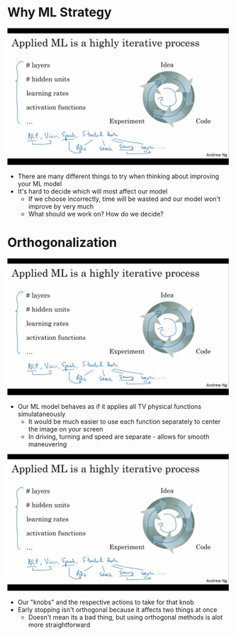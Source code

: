 # Why ML Strategy

<img src="https://github.com/lmoham/deep-learning-specialization/blob/main/2.%20Improving%20Deep%20Neural%20Networks/images/week1/1.1.0.jpg" width="500"/>

* There are many different things to try when thinking about improving your ML model
* It's hard to decide which will most affect our model
  * If we choose incorrectly, time will be wasted and our model won't improve by very much
  * What should we work on? How do we decide?

# Orthogonalization

<img src="https://github.com/lmoham/deep-learning-specialization/blob/main/2.%20Improving%20Deep%20Neural%20Networks/images/week1/1.1.0.jpg" width="500"/>

* Our ML model behaves as if it applies all TV physical functions simulataneously
  * It would be much easier to use each function separately to center the image on your screen
  * In driving, turning and speed are separate - allows for smooth maneuvering

<img src="https://github.com/lmoham/deep-learning-specialization/blob/main/2.%20Improving%20Deep%20Neural%20Networks/images/week1/1.1.0.jpg" width="500"/>

* Our "knobs" and the respective actions to take for that knob
* Early stopping isn't orthogonal because it affects two things at once
  * Doesn't mean its a bad thing, but using orthogonal methods is alot more straightforward
